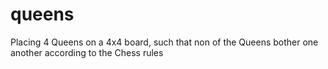 # queens
Placing 4 Queens on a 4x4 board, such that non of the Queens bother one another according to the Chess rules
